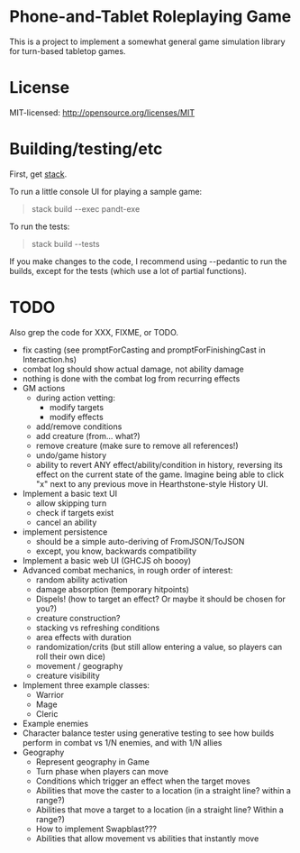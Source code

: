 # Phone-and-Tablet Roleplaying Game

This is a project to implement a somewhat general game simulation library for turn-based tabletop
games.

# License

MIT-licensed: http://opensource.org/licenses/MIT

# Building/testing/etc

First, get [stack](https://haskellstack.org/).

To run a little console UI for playing a sample game:

> stack build --exec pandt-exe

To run the tests:

> stack build --tests

If you make changes to the code, I recommend using --pedantic to run the builds, except for the
tests (which use a lot of partial functions).

# TODO

Also grep the code for XXX, FIXME, or TODO.

- fix casting (see promptForCasting and promptForFinishingCast in Interaction.hs)
- combat log should show actual damage, not ability damage
- nothing is done with the combat log from recurring effects
- GM actions
  - during action vetting:
    - modify targets
    - modify effects
  - add/remove conditions
  - add creature (from... what?)
  - remove creature (make sure to remove all references!)
  - undo/game history
  - ability to revert ANY effect/ability/condition in history, reversing its effect on the current
    state of the game. Imagine being able to click "x" next to any previous move in
    Hearthstone-style History UI.
- Implement a basic text UI
  - allow skipping turn
  - check if targets exist
  - cancel an ability
- implement persistence
  - should be a simple auto-deriving of FromJSON/ToJSON
  - except, you know, backwards compatibility
- Implement a basic web UI (GHCJS oh boooy)
- Advanced combat mechanics, in rough order of interest:
  - random ability activation
  - damage absorption (temporary hitpoints)
  - Dispels! (how to target an effect? Or maybe it should be chosen for you?)
  - creature construction?
  - stacking vs refreshing conditions
  - area effects with duration
  - randomization/crits (but still allow entering a value, so players can roll their own dice)
  - movement / geography
  - creature visibility
- Implement three example classes:
  - Warrior
  - Mage
  - Cleric
- Example enemies
- Character balance tester using generative testing to see how builds perform
  in combat vs 1/N enemies, and with 1/N allies
- Geography
  - Represent geography in Game
  - Turn phase when players can move
  - Conditions which trigger an effect when the target moves
  - Abilities that move the caster to a location (in a straight line? within a range?)
  - Abilities that move a target to a location (in a straight line? Within a range?)
  - How to implement Swapblast???
  - Abilities that allow movement vs abilities that instantly move
